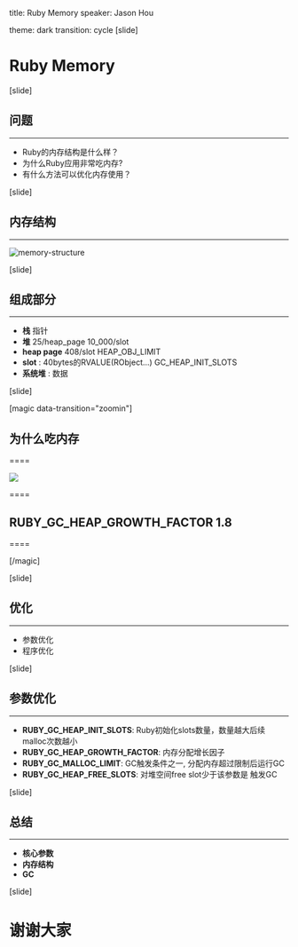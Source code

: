 title: Ruby Memory
speaker: Jason Hou
<!-- transition: slide -->
theme: dark
transition: cycle
[slide]
# Ruby Memory
[slide]

## 问题
----
- Ruby的内存结构是什么样？
- 为什么Ruby应用非常吃内存?
- 有什么方法可以优化内存使用？

[slide]

## 内存结构
----
![memory-structure](http://upload-images.jianshu.io/upload_images/1767848-b9038945718dbbf4.png?imageMogr2/auto-orient/strip%7CimageView2/2/w/1240)


[slide]

## 组成部分
---
* **栈** 指针
* **堆** 25/heap_page 10_000/slot
* **heap page** 408/slot   HEAP_OBJ_LIMIT
* **slot** : 40bytes的RVALUE(RObject...)   GC_HEAP_INIT_SLOTS
* **系统堆** : 数据

[slide]

[magic data-transition="zoomin"]


## 为什么吃内存

====

![](https://collectiveidea.com/assets/malloc_memory_fragmentation.png?size=fit_in_blog_postk) 

====
## RUBY_GC_HEAP_GROWTH_FACTOR 1.8
====


[/magic]


[slide]

## 优化
---
- 参数优化
- 程序优化

[slide]

## 参数优化
--- 
* **RUBY_GC_HEAP_INIT_SLOTS**: Ruby初始化slots数量，数量越大后续malloc次数越小
* **RUBY_GC_HEAP_GROWTH_FACTOR**: 内存分配增长因子
* **RUBY_GC_MALLOC_LIMIT**: GC触发条件之一, 分配内存超过限制后运行GC
* **RUBY_GC_HEAP_FREE_SLOTS**: 对堆空间free slot少于该参数是 触发GC

[slide]

## 总结
---
* **核心参数**
* **内存结构**
* **GC**


[slide]

# 谢谢大家



